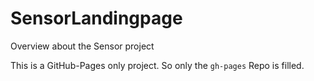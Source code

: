 # SensorLandingpage
Overview about the Sensor project

This is a GitHub-Pages only project. So only the `gh-pages` Repo is filled.

